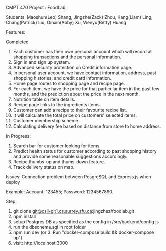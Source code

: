 CMPT 470 Project : FoodLab

Students: 
Maoshun(Leo) Shang, Jingzhe(Zack) Zhou, Kang(Liam) Ling, Chang(Patrick) Liu, Qinxin(Abby) Xu, Wenyu(Betty) Huang

Features:

Completed
1. Each customer has their own personal account which will record all shopping transactions and the personal information.
2. Sign in and sign up system.
3. Advanced security protection on Credit information page.
4. In personal user account, we have contact information, address, past shopping histories, and credit card information.
6. Home page routes to shopping page and recipe page.
7. For each item, we have the price for that particular item in the past few months, and the prediction about the price in the next month.
8. Nutrition table on item details.
9. Recipe page links to the ingredients items.
10. Customer can add a recipe to their favourite recipe list.
11. It will calculate the total price on customers' selected items.
12. Customer membership scheme.
13. Calculating delivery fee based on distance from store to home address.

In Progress:
1. Search bar for customer looking for items.
2. Predict health status for customer according to past shopping history and provide some reasonable suggestions accordingly.
3. Recipe thumbs-up and thums-down feature.
4. Track delivery status on map.

Issues:
Connection problem between PosgreSQL and Express.js when deploy

Example: 
Account: 123455; Password: 1234567890.

Step: 
1. git clone git@csil-git1.cs.surrey.sfu.ca:jingzhez/foodlab.git
2. npm install
3. setup Postgres DB as specified as the config in /src/backend/config.js
4. run the dbschema.sql in root folder
5. npm run dev
(or 3. Run "docker-compose build && docker-compose up")
6. visit: http://localhost:3000